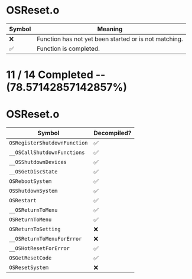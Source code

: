 # OSReset.o
| Symbol | Meaning 
| ------------- | ------------- 
| :x: | Function has not yet been started or is not matching. 
| :white_check_mark: | Function is completed. 


# 11 / 14 Completed -- (78.57142857142857%)
# OSReset.o
| Symbol | Decompiled? |
| ------------- | ------------- |
| `OSRegisterShutdownFunction` | :white_check_mark: |
| `__OSCallShutdownFunctions` | :white_check_mark: |
| `__OSShutdownDevices` | :white_check_mark: |
| `__OSGetDiscState` | :white_check_mark: |
| `OSRebootSystem` | :white_check_mark: |
| `OSShutdownSystem` | :white_check_mark: |
| `OSRestart` | :white_check_mark: |
| `__OSReturnToMenu` | :white_check_mark: |
| `OSReturnToMenu` | :white_check_mark: |
| `OSReturnToSetting` | :x: |
| `__OSReturnToMenuForError` | :x: |
| `__OSHotResetForError` | :white_check_mark: |
| `OSGetResetCode` | :white_check_mark: |
| `OSResetSystem` | :x: |

